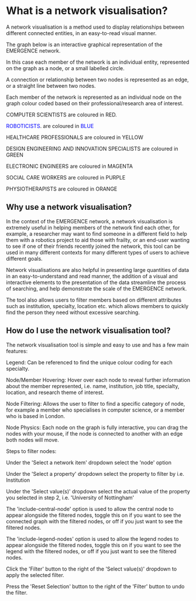 # What is a network visualisation?

A network visualisation is a method used to display relationships between different connected entities, in an easy-to-read visual manner.

The graph below is an interactive graphical representation of the EMERGENCE network.

In this case each member of the network is an individual entity, represented on the graph as a node, or a small labelled circle.

A connection or relationship between two nodes is represented as an edge, or a straight line between two nodes.

Each member of the network is represented as an individual node on the graph colour coded based on their professional/research area of interest.

COMPUTER SCIENTISTS are coloured in RED. 

<span style="color:blue">ROBOTICISTS</span>. are coloured in <span style="color:blue">BLUE</span>

HEALTHCARE PROFESSIONALS are coloured in YELLOW

DESIGN ENGINEERING AND INNOVATION SPECIALISTS are coloured in GREEN

ELECTRONIC ENGINEERS are coloured in MAGENTA

SOCIAL CARE WORKERS are coloured in PURPLE

PHYSIOTHERAPISTS are coloured in ORANGE

## Why use a network visualisation?

In the context of the EMERGENCE network, a network visualisation is extremely useful in helping members of the network find each other, for example, a researcher may want to find someone in a different field to help them with a robotics project to aid those with frailty, or an end-user wanting to see if one of their friends recently joined the network, this tool can be used in many different contexts for many different types of users to achieve different goals.

Network visualisations are also helpful in presenting large quantities of data in an easy-to-understand and read manner, the addition of a visual and interactive elements to the presentation of the data streamline the process of searching, and help demonstrate the scale of the EMERGENCE network.

The tool also allows users to filter members based on different attributes such as institution, specialty, location etc. which allows members to quickly find the person they need without excessive searching.

## How do I use the network visualisation tool?

The network visualisation tool is simple and easy to use and has a few main features: 

Legend: Can be referenced to find the unique colour coding for each specialty. 

Node/Member Hovering: Hover over each node to reveal further information about the member represented, i.e. name, institution, job title, specialty, location, and research theme of interest.

Node Filtering: Allows the user to filter to find a specific category of node, for example a member who specialises in computer science, or a member who is based in London.

Node Physics: Each node on the graph is fully interactive, you can drag the nodes with your mouse, if the node is connected to another with an edge both nodes will move. 

Steps to filter nodes:

Under the 'Select a network item' dropdown select the 'node' option

Under the 'Select a property' dropdown select the property to filter by i.e. Institution

Under the 'Select value(s)' dropdown select the actual value of the property you selected in step 2, i.e. 'University of Nottingham'

The 'include-central-node' option is used to allow the central node to appear alongside the filtered nodes, toggle this on if you want to see the connected graph with the filtered nodes, or off if you just want to see the filtered nodes. 

The 'include-legend-nodes' option is used to allow the legend nodes to appear alongside the filtered nodes, toggle this on if you want to see the legend with the filtered nodes, or off if you just want to see the filtered nodes. 

Click the 'Filter' button to the right of the 'Select value(s)' dropdown to apply the selected filter.

Press the 'Reset Selection' button to the right of the 'Filter' button to undo the filter.
